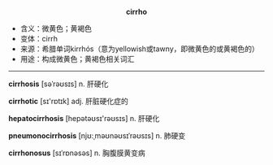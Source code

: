 
**<center>cirrho</center>**

- <span class="definition">含义：微黄色；黄褐色</span>
- <span class="definition">变体：cirrh</span>
- <span class="definition">来源：希腊单词kirrhós（意为yellowish或tawny，即微黄色的或黄褐色的）</span>
- <span class="definition">用途：构成微黄色；黄褐色相关词汇</span>

---

<span class="vocabulary">**cirrhosis**</span> [səˈrəʊsɪs] n. 肝硬化

<span class="vocabulary">**cirrhotic**</span> [sɪ'rɒtɪk] adj. 肝脏硬化症的

<span class="vocabulary">**hepatocirrhosis**</span> [hepətəʊsɪ'rəʊsɪs] n. 肝硬化

<span class="vocabulary">**pneumonocirrhosis**</span> [njʊ:ˌməʊnəʊsɪˈrəʊsɪs] n. 肺硬变

<span class="vocabulary">**cirrhonosus**</span> [sɪˈrɒnəsəs] n. 胸腹膜黄变病


